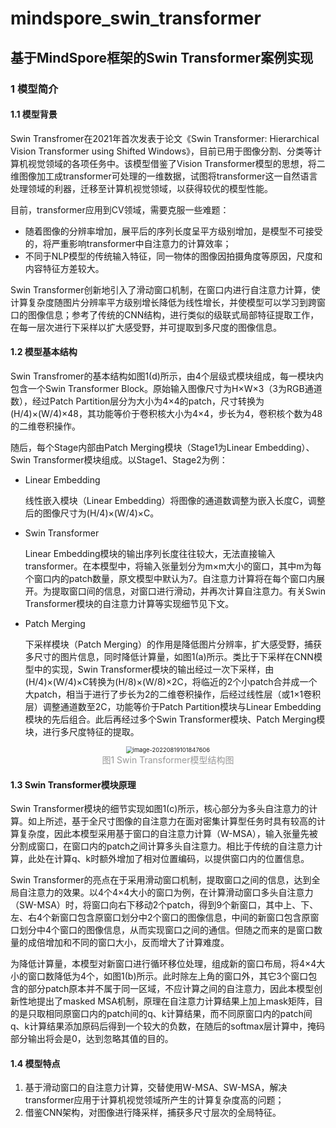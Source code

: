 # mindspore_swin_transformer

## 基于MindSpore框架的Swin Transformer案例实现

### 1 模型简介

#### 1.1 模型背景

Swin Transfromer在2021年首次发表于论文《Swin Transformer: Hierarchical Vision Transformer using Shifted Windows》，目前已用于图像分割、分类等计算机视觉领域的各项任务中。该模型借鉴了Vision Transformer模型的思想，将二维图像加工成transformer可处理的一维数据，试图将transformer这一自然语言处理领域的利器，迁移至计算机视觉领域，以获得较优的模型性能。

目前，transformer应用到CV领域，需要克服一些难题：

- 随着图像的分辨率增加，展平后的序列长度呈平方级别增加，是模型不可接受的，将严重影响transformer中自注意力的计算效率；
- 不同于NLP模型的传统输入特征，同一物体的图像因拍摄角度等原因，尺度和内容特征方差较大。

Swin Transformer创新地引入了滑动窗口机制，在窗口内进行自注意力计算，使计算复杂度随图片分辨率平方级别增长降低为线性增长，并使模型可以学习到跨窗口的图像信息；参考了传统的CNN结构，进行类似的级联式局部特征提取工作，在每一层次进行下采样以扩大感受野，并可提取到多尺度的图像信息。

#### 1.2 模型基本结构

Swin Transfromer的基本结构如图1(d)所示，由4个层级式模块组成，每一模块内包含一个Swin Transformer Block。原始输入图像尺寸为H×W×3（3为RGB通道数），经过Patch Partition层分为大小为4×4的patch，尺寸转换为(H/4)×(W/4)×48，其功能等价于卷积核大小为4×4，步长为4，卷积核个数为48的二维卷积操作。

随后，每个Stage内部由Patch Merging模块（Stage1为Linear Embedding）、Swin Transformer模块组成。以Stage1、Stage2为例：

- Linear Embedding

  线性嵌入模块（Linear Embedding）将图像的通道数调整为嵌入长度C，调整后的图像尺寸为(H/4)×(W/4)×C。

- Swin Transformer

  Linear Embedding模块的输出序列长度往往较大，无法直接输入transformer。在本模型中，将输入张量划分为m×m大小的窗口，其中m为每个窗口内的patch数量，原文模型中默认为7。自注意力计算将在每个窗口内展开。为提取窗口间的信息，对窗口进行滑动，并再次计算自注意力。有关Swin Transformer模块的自注意力计算等实现细节见下文。

- Patch Merging

  下采样模块（Patch Merging）的作用是降低图片分辨率，扩大感受野，捕获多尺寸的图片信息，同时降低计算量，如图1(a)所示。类比于下采样在CNN模型中的实现，Swin Transformer模块的输出经过一次下采样，由(H/4)×(W/4)×C转换为(H/8)×(W/8)×2C，将临近的2个小patch合并成一个大patch，相当于进行了步长为2的二维卷积操作，后经过线性层（或1×1卷积层）调整通道数至2C，功能等价于Patch Partition模块与Linear Embedding模块的先后组合。此后再经过多个Swin Transformer模块、Patch Merging模块，进行多尺度特征的提取。

<center>
    <img src="https://github.com/microsoft/Swin-Transformer/blob/main/figures/teaser.png?raw=true" alt="image-20220819101847606" style="zoom:67%;" />
    <br>
    <div style="color:orange;
    display: inline-block;
    color: #999;
    <center> padding: 3px;">图1 Swin Transformer模型结构图</div> </center> 
</center>



#### 1.3 Swin Transformer模块原理

Swin Transformer模块的细节实现如图1(c)所示，核心部分为多头自注意力的计算。如上所述，基于全尺寸图像的自注意力在面对密集计算型任务时具有较高的计算复杂度，因此本模型采用基于窗口的自注意力计算（W-MSA），输入张量先被分割成窗口，在窗口内的patch之间计算多头自注意力。相比于传统的自注意力计算，此处在计算q、k时额外增加了相对位置编码，以提供窗口内的位置信息。

Swin Transformer的亮点在于采用滑动窗口机制，提取窗口之间的信息，达到全局自注意力的效果。以4个4×4大小的窗口为例，在计算滑动窗口多头自注意力（SW-MSA）时，将窗口向右下移动2个patch，得到9个新窗口，其中上、下、左、右4个新窗口包含原窗口划分中2个窗口的图像信息，中间的新窗口包含原窗口划分中4个窗口的图像信息，从而实现窗口之间的通信。但随之而来的是窗口数量的成倍增加和不同的窗口大小，反而增大了计算难度。

为降低计算量，本模型对新窗口进行循环移位处理，组成新的窗口布局，将4×4大小的窗口数降低为4个，如图1(b)所示。此时除左上角的窗口外，其它3个窗口包含的部分patch原本并不属于同一区域，不应计算之间的自注意力，因此本模型创新性地提出了masked MSA机制，原理在自注意力计算结果上加上mask矩阵，目的是只取相同原窗口内的patch间的q、k计算结果，而不同原窗口内的patch间q、k计算结果添加原码后得到一个较大的负数，在随后的softmax层计算中，掩码部分输出将会是0，达到忽略其值的目的。

#### 1.4 模型特点

1. 基于滑动窗口的自注意力计算，交替使用W-MSA、SW-MSA，解决transformer应用于计算机视觉领域所产生的计算复杂度高的问题；
2. 借鉴CNN架构，对图像进行降采样，捕获多尺寸层次的全局特征。
